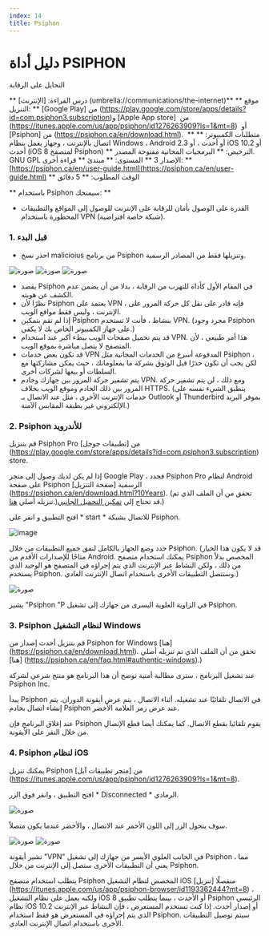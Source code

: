 ```yaml
---
index: 14
title: Psiphon
---
```

# دليل أداة PSIPHON

التحايل على الرقابة

** درس القراءة: [الإنترنت] (umbrella://communications/the-internet)**
** موقع التنزيل: ** [Google Play]  من  (https://play.google.com/store/apps/details?id=com.psiphon3.subscription)و [Apple App store]  من (https://itunes.apple.com/us/app/psiphon/id1276263909?ls=1&mt=8)  أو [Psiphon] من (https://psiphon.ca/en/download.html). 
** متطلبات الكمبيوتر: ** اتصال بالإنترنت ، وجهاز يعمل بنظام Windows ، Android 2.3 أو أحدث ، أو iOS 10.2 أو أحدث (iOS 8 لمتصفح Psiphon)
** الترخيص: ** البرمجيات المجانية مفتوحة المصدر. GNU GPL الإصدار 3
** المستوى: ** مبتدئ
** قراءة أخرى: ** [https://psiphon.ca/en/user-guide.html](https://psiphon.ca/en/user-guide.html) 
** الوقت المطلوب: ** 5 دقائق

** باستخدام Psiphon سيمنحك: **
- القدرة على الوصول بأمان للرقابة على الإنترنت للوصول إلى المواقع والتطبيقات المحظورة باستخدام VPN (شبكة خاصة افتراضية).

### 1. قبل البدء

- احذر نسخ malicioius من برنامج Psiphon وتنزيلها فقط من المصادر الرسمية.

![صورة](tool_psiphon10.png)
![صورة](tool_psiphon11.png)
![صورة](tool_psiphon12.png)

- يقصد Psiphon في المقام الأول كأداة للتهرب من الرقابة ، بدلا من أن يضمن عدم الكشف عن هويته.
- نظرًا لأن Psiphon يعتمد على VPN ، فإنه قادر على نقل كل حركة المرور على الإنترنت ، وليس فقط مواقع الويب.
- إذا لم تقم بتمكين Psiphon بنشاط ، فأنت لا تستخدم VPN. (مجرد وجود Psiphon على جهاز الكمبيوتر الخاص بك لا يكفي.)
- قد يتم تحميل صفحات الويب ببطء أكبر عند استخدام VPN. هذا أمر طبيعي ، لأن المتصفح لا يتصل مباشرة بموقع الويب.
- قد تكون بعض خدمات VPN المدفوعة أسرع من الخدمات المجانية مثل Psiphon ، لكن يجب أن تكون حذرًا قبل الوثوق بشركة ما بمعلوماتك ، حيث يمكن مشاركتها مع السلطات أو بيعها لشركات أخرى.
- يتم تشفير حركة المرور بين جهازك وخادم VPN. ومع ذلك ، لن يتم تشفير حركة المرور بين ذلك الخادم وموقع الويب بخلاف HTTPS. (ينطبق الشيء نفسه على خدمات الإنترنت الأخرى ، مثل عند الاتصال بـ Outlook أو Thunderbird بموفر البريد الإلكتروني غير بطبقة المقابس الآمنة.)

### 2. Psiphon للأندرويد

قم بتنزيل Psiphon Pro من [تطبيقات جوجل] (https://play.google.com/store/apps/details?id=com.psiphon3.subscription) store. 

إذا لم يكن لديك وصول إلى متجر Google Play ، فحدد Psiphon Pro لنظام Android على صفحة Psiphon الرسمية [صفحة التنزيل] (https://psiphon.ca/en/download.html?10Years). (تحقق من أن الملف الذي تم تنزيله أصلي [هنا](https://psiphon.ca/en/faq.html#authentic-android).)قد تحتاج إلى [تمكين التحميل الجانبي](https://psiphon.ca/en/faq.html#android-enable-sideloading).)

افتح التطبيق و انقر على * start * للاتصال بشبكة Psiphon.

![image](tool_psiphon5.png)

حدد وضع الجهاز بالكامل لنفق جميع التطبيقات من خلال Psiphon. (قد لا يكون هذا الخيار متاحًا للإصدارات الأقدم من Android. يمكنك استخدام متصفح Psiphon المخصص بدلاً من ذلك ، ولكن النشاط عبر الإنترنت الذي يتم إجراؤه في المتصفح هو الوحيد الذي يستخدم Psiphon. وستتصل التطبيقات الأخرى باستخدام اتصال الإنترنت العادي.)

![صورة](tool_psiphon6.png)

يشير "Psiphon "P في الزاوية العلوية اليسرى من جهازك إلى تشغيل Psiphon.

### 3. Psiphon لنظام التشغيل Windows

قم بتنزيل أحدث إصدار من Psiphon for Windows [هنا] (https://psiphon.ca/en/download.html). تحقق من أن الملف الذي تم تنزيله أصلي [هنا] (https://psiphon.ca/en/faq.html#authentic-windows).)

عند تشغيل البرنامج ، سترى مطالبة أمنية توضح أن هذا البرنامج هو منتج شرعي لشركة Psiphon Inc.

يبدأ Psiphon في الاتصال تلقائيًا عند تشغيله. أثناء الاتصال ، يتم عرض أيقونة الدوران. يتم إنشاء اتصال بخادم Psiphon عند عرض رمز العلامة الأخضر.

عند إغلاق البرنامج فإن Psiphon يقوم تلقائيا بقطع الاتصال. كما يمكنك أيضا قطع الإتصال من خلال النقر على الأيقونة.

### 4. Psiphon لنظام iOS

يمكنك تنزيل Psiphon من [متجر تطبيقات آبل] (https://itunes.apple.com/us/app/psiphon/id1276263909?ls=1&mt=8). 

افتح التطبيق ، وانقر فوق الزر * Disconnected * الرمادي.

![صورة](tool_psiphon7.png)

سوف يتحول الزر إلى اللون الأحمر عند الاتصال ، والأخضر عندما يكون متصلاً.

![صورة](tool_psiphon8.png) ![صورة](tool_psiphon9.png)

تشير أيقونة "VPN" في الجانب العلوي الأيسر من جهازك إلى تشغيل Psiphon ، مما يعني أن التطبيقات الأخرى ستصل إلى الإنترنت من خلال Psiphon.

يتطلب استخدام متصفح Psiphon المخصص لنظام التشغيل iOS [تنزيل] منفصلًا (https://itunes.apple.com/us/app/psiphon-browser/id1193362444?mt=8) ، ولكنه يعمل على نظام التشغيل iOS 8 أو الأحدث ، بينما يتطلب تطبيق Psiphon الرئيسي نظام iOS 10.2 أو إصدار أحدث. إذا كنت تستخدم المستعرض ، فإن النشاط عبر الإنترنت الذي يتم إجراؤه في المستعرض هو فقط استخدام Psiphon. سيتم توصيل التطبيقات الأخرى باستخدام اتصال الإنترنت العادي.
